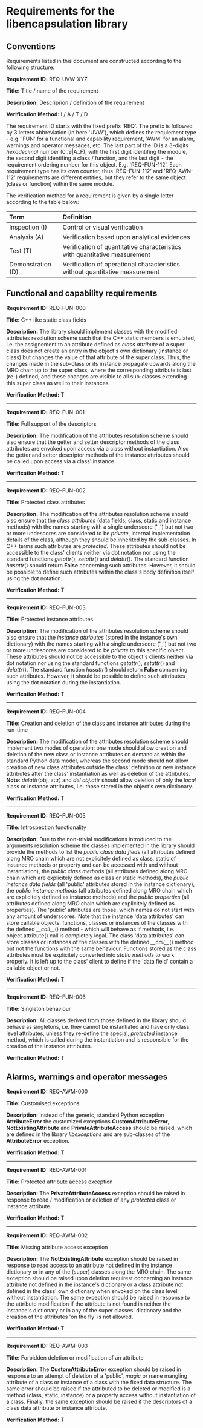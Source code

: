 # Requirements for the libencapsulation library

## Conventions

Requirements listed in this document are constructed according to the following structure:

**Requirement ID:** REQ-UVW-XYZ

**Title:** Title / name of the requirement

**Description:** Descriprion / definition of the requirement

**Verification Method:** I / A / T / D

The requirement ID starts with the fixed prefix 'REQ'. The prefix is followed by 3 letters abbreviation (in here 'UVW'), which defines the requiement type - e.g. 'FUN' for a functional and capability requirement, 'AWM' for an alarm, warnings and operator messages, etc. The last part of the ID is a 3-digits *hexadecimal* number (0..9|A..F), with the first digit identifing the module, the second digit identifing a class / function, and the last digit - the requirement ordering number for this object. E.g. 'REQ-FUN-112'. Each requirement type has its own counter, thus 'REQ-FUN-112' and 'REQ-AWN-112' requirements are different entities, but they refer to the same object (class or function) within the same module.

The verification method for a requirement is given by a single letter according to the table below:

| **Term**          | **Definition**                                                               |
| :---------------- | :--------------------------------------------------------------------------- |
| Inspection (I)    | Control or visual verification                                               |
| Analysis (A)      | Verification based upon analytical evidences                                 |
| Test (T)          | Verification of quantitative characteristics with quantitative measurement   |
| Demonstration (D) | Verification of operational characteristics without quantitative measurement |

## Functional and capability requirements

**Requirement ID:** REQ-FUN-000

**Title:** C++ like static class fields

**Description:** The library should implement classes with the modified attributes resolution scheme such that the C++ static members is emulated, i.e. the assignement to an attribute defined as *class attribute* of a super class does not create an entry in the object's own dictionary (instance or class) but changes the value of that attribute of the super class. Thus, the changes made in the sub-class or its instance propagate upwards along the MRO chain up to the super class, where the corresponding attribute is last (re-) defined; and these changes are visible to all sub-classes extending this super class as well to their instances.

**Verification Method:** T

---

**Requirement ID:** REQ-FUN-001

**Title:** Full support of the descriptors

**Description:** The modification of the attributes resolution scheme should also ensure that the getter and setter descriptor methods of the class attributes are envoked upon access via a class without instantiation. Also the getter and setter descriptor methods of the instance attributes should be called upon access via a class' instance.

**Verification Method:** T

---

**Requirement ID:** REQ-FUN-002

**Title:** Protected class attributes

**Description:** The modification of the attributes resolution scheme should also ensure that the *class attributes* (data fields; class, static and instance methods) with the names starting with a single underscore ('_') but not two or more undescores are considered to be *private*, internal implementation details of the class, although they should be inherited by the sub-classes. In C++ terms such attributes are *protected*. These attributes should not be accessible to the class' clients neither via dot notation nor using the standard functions *getattr*(), *setattr*() and *delattr*(). The standard function *hasattr*() should return **False** concerning such attributes. However, it should be possible to define such attributes within the class's body definition itself using the dot notation.

**Verification Method:** T

---

**Requirement ID:** REQ-FUN-003

**Title:** Protected instance attributes

**Description:** The modification of the attributes resolution scheme should also ensure that the *instance attributes* (stored in the instance's own dictionary) with the names starting with a single underscore ('_') but not two or more undescores are considered to be *private* to this specific object. These attributes should not be accessible to the object's clients neither via dot notation nor using the standard functions *getattr*(), *setattr*() and *delattr*(). The standard function *hasattr*() should return **False** concerning such attributes. However, it should be possible to define such attributes using the dot notation during the instantiation.

**Verification Method:** T

---

**Requirement ID:** REQ-FUN-004

**Title:** Creation and deletion of the class and instance attributes during the run-time

**Description:** The modification of the attributes resolution scheme should implement two modes of operation: one mode should allow creation and deletion of the new class or instance attributes on demand as within the standard Python data model, whereas the second mode should not allow creation of new class attributes outside the class' definition or new instance attributes after the class' instantiation as well as deletion of the attributes. **Note**: *delattr*(obj, attr) and *del obj.attr* should allow deletion of only the *local* class or instance attributes, i.e. those stored in the object's own dictionary.

**Verification Method:** T

---

**Requirement ID:** REQ-FUN-005

**Title:** Introspection functionality

**Description:** Due to the non-trivial modifications introduced to the arguments resolution scheme the classes implemented in the library should provide the methods to list the *public class data fieds* (all attributes defined along MRO chain which are not explicitely defined as class, static of instance methods or property and can be accessed with and without instantiation), the *public class methods* (all attributes defined along MRO chain which are explicitely defined as class or static methods), the *public instance data fields* (all 'public' attributes stored in the instance dictionary), the *public instance methods* (all attributes defined along MRO chain which are explicitely defined as instance methods) and the *public properties* (all attributes defined along MRO chain which are explicitely defined as properties). The 'public' attributes are those, which names do not start with any amount of underscores. Note that the instance 'data attributes' can store callable objects: functions, classes or instances of the classes with the defined *\_\_call\_\_*() method - which will behave as if methods, i.e. object.attribute() call is completely legal. The class 'data attributes' can store classes or instances of the classes with the defined *\_\_call\_\_*() method but not the functions with the same behaviour. Functions stored as the class attributes must be explicitely converted into *static methods* to work properly. It is left up to the class' client to define if the 'data field' contain a callable object or not.

**Verification Method:** T

---

**Requirement ID:** REQ-FUN-006

**Title:** Singleton behaviour

**Description:** All classes derived from those defined in the library should behave as singletons, i.e. they cannot be instantiated and have only class level attributes, unless they re-define the special, *protected* instance method, which is called during the instantiation and is responsible for the creation of the instance attributes.

**Verification Method:** T

## Alarms, warnings and operator messages

**Requirement ID:** REQ-AWM-000

**Title:** Customised exceptions

**Description:** Instead of the generic, standard Python exception **AttributeError** the customized exceptions **CustomAttributeError**, **NotExistingAttribute** and **PrivateAttributeAccess** should be raised, which are defined in the library *libexceptions* and are sub-classes of the **AttributeError** exception.

**Verification Method:** T

---

**Requirement ID:** REQ-AWM-001

**Title:** Protected attribute access exception

**Description:** The **PrivateAttributeAccess** exception should be raised in response to read / modification or deletion of any *protected* class or instance attribute.

**Verification Method:** T

---

**Requirement ID:** REQ-AWM-002

**Title:** Missing attribute access exception

**Description:** The **NotExistingAttribute** exception should be raised in response to read access to an attribute not defined in the instance dictionary or in any of the (super) classes along the MRO chain. The same exception should be raised upon deletion requirest concerning an instance attribute not defined in the instance's dictionary or a class attribute not defined in the class' own dictionary when envoked on the class level without instantiation. The same exception should be raised in response to the attribute modification if the attribute is not found in neither the instance's dictionary or in any of the super classes' dictionary and the creation of the attributes 'on the fly' is not allowed.

**Verification Method:** T

---

**Requirement ID:** REQ-AWM-003

**Title:** Forbidden deletion or modification of an attribute

**Description:** The **CustomAttributeError** exception should be raised in response to an attempt of deletion of a 'public', *magic* or name mangling attribute of a class or instance of a class with the fixed data structure. The same error should be raised if the attributed to be deleted or modified is a method (class, static, instance) or a property access without instantiation of a class. Finally, the same exception should be raised if the descriptors of a class data attribute or instance attribute.

**Verification Method:** T
